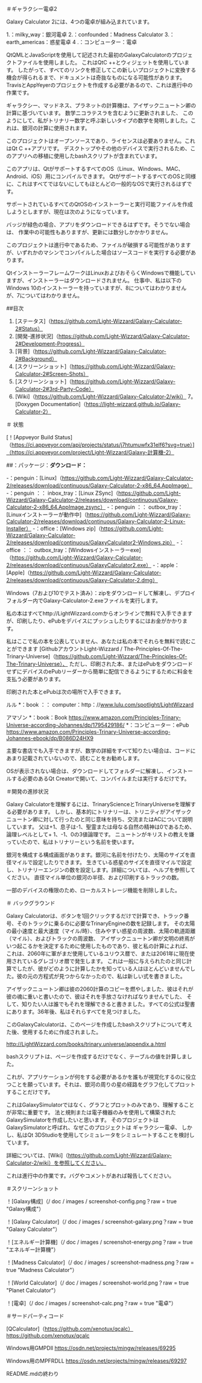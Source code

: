＃ギャラクシー電卓2

Galaxy Calculator 2には、4つの電卓が組み込まれています。

1.：milky_way：銀河電卓
2.：confounded：Madness Calculator
3.：earth_americas：惑星電卓
4 .：コンピューター：電卓

QtQMLとJavaScriptを使用して記述された最初のGalaxyCalculatorのプロジェクトファイルを使用しました。
これはQtC ++とウィジェットを使用しています。
したがって、すべてのリンクを修正してこの新しいプロジェクトに変換する機会が得られるまで、ドキュメントは奇抜なものになる可能性があります。
TravisとAppYeyerのプロジェクトを作成する必要があるので、これは進行中の作業です。

ギャラクシー、マッドネス、プラネットの計算機は、アイザックニュートン卿の計算に基づいています。
数学ニコラテスラを含むように更新されました、
このようにして、私がトリナリー数学と呼ぶ新しいタイプの数学を発明しました。これは、銀河の計算に使用されます。

このプロジェクトはオープンソースであり、ライセンスは必要ありません。これはQt C ++アプリです。
デスクトップやその他のデバイスで実行されるため、このアプリへの移植に使用したbashスクリプトが含まれています。

このアプリは、QtがサポートするすべてのOS（Linux、Windows、MAC、Android、iOS）用にコンパイルできます。
QtがサポートするすべてのOSと同様に、これはすべてではないにしてもほとんどの一般的なOSで実行されるはずです。

サポートされているすべてのQtOSのインストーラーと実行可能ファイルを作成しようとしますが、現在は次のようになっています。

バッジが緑色の場合、アプリをダウンロードできるはずです。そうでない場合は、
作業中の可能性もありますが、更新には数分しかかかりません。

このプロジェクトは進行中であるため、ファイルが破損する可能性がありますが、いずれかのマシンでコンパイルした場合はソースコードを実行する必要があります。

QtインストーラーフレームワークはLinuxおよびおそらくWindowsで機能していますが、インストーラーはダウンロードされません。
仕事中、私は以下のWindows 10のインストーラーを持っていますが、8についてはわかりませんが、7についてはわかりません。

##目次

1. [ステータス]（https://github.com/Light-Wizzard/Galaxy-Calculator-2#Status）
2. [開発-進捗状況]（https://github.com/Light-Wizzard/Galaxy-Calculator-2#Development-Progress）
3. [背景]（https://github.com/Light-Wizzard/Galaxy-Calculator-2#Background）
4. [スクリーンショット]（https://github.com/Light-Wizzard/Galaxy-Calculator-2#Screen-Shots）
5. [スクリーンショット]（https://github.com/Light-Wizzard/Galaxy-Calculator-2#3rd-Party-Code）
6. [Wiki]（https://github.com/Light-Wizzard/Galaxy-Calculator-2/wiki）
7。 [Doxygen Documentation]（https://light-wizzard.github.io/Galaxy-Calculator-2）

＃ 状態

[！[Appveyor Build Status]（https://ci.appveyor.com/api/projects/status/j7htumuwfx31elf6?svg=true）]（https://ci.appveyor.com/project/Light-Wizzard/Galaxy-計算機-2）

##：パッケージ：**ダウンロード：**

 -：penguin：[Linux]（https://github.com/Light-Wizzard/Galaxy-Calculator-2/releases/download/continuous/Galaxy-Calculator-2-x86_64.AppImage）
 -：penguin ：： inbox_tray：[Linux ZSync]（https://github.com/Light-Wizzard/Galaxy-Calculator-2/releases/download/continuous/Galaxy-Calculator-2-x86_64.AppImage.zsync）
 -：penguin ：： outbox_tray：[Linuxインストーラーが動作中]（https://github.com/Light-Wizzard/Galaxy-Calculator-2/releases/download/continuous/Galaxy-Calculator-2-Linux-Installer）
 -：office：[Windows zip]（https://github.com/Light-Wizzard/Galaxy-Calculator-2/releases/download/continuous/GalaxyCalculator2-Windows.zip）
 -：office ：： outbox_tray：[Windowsインストーラーexe]（https://github.com/Light-Wizzard/Galaxy-Calculator-2/releases/download/continuous/GalaxyCalculator2.exe）
 -：apple：[Apple]（https://github.com/Light-Wizzard/Galaxy-Calculator-2/releases/download/continuous/Galaxy-Calculator-2.dmg）

Windows（7および10でテスト済み）：zipをダウンロードして解凍し、デプロイフォルダー内でGalaxy-Calculator-2.exeファイルを実行します。

私の本はすべてhttp://LightWizzard.comからオンラインで無料で入手できますが、印刷したり、ePubをデバイスにプッシュしたりするにはお金がかかります。

私はここで私の本を公表していません、あなたは私の本でそれらを無料で読むことができます
[GithubアカウントLight-Wizzard / The-Principles-Of-The-Trinary-Universe]（https://github.com/Light-Wizzard/The-Principles-Of-The-Trinary-Universe）、
ただし、印刷された本、またはePubをダウンロードせずにデバイスのePubリーダーから簡単に配信できるようにするために料金を支払う必要があります。

印刷された本とePubは次の場所で入手できます。

ルル
*：book ：： computer：http：//www.lulu.com/spotlight/LightWizzard

アマゾン
*：book：Book https://www.amazon.com/Principles-Trinary-Universe-according-Johannes/dp/1795429186/
*：コンピューター：ePub https://www.amazon.com/Principles-Trinary-Universe-according-Johannes-ebook/dp/B086D24HX9

主要な書店でも入手できますが、数学の詳細をすべて知りたい場合は、コードにあまり記載されていないので、読むことをお勧めします。

OSが表示されない場合は、ダウンロードしてフォルダーに解凍し、インストールする必要のあるQt Creatorで開いて、コンパイルまたは実行するだけです。

＃開発の進捗状況

Galaxy Calculatorを理解するには、TrinaryScienceとTrinaryUniverseを理解する必要があります。
しかし、基本的にトリナリーは、トリニティがアイザックニュートン卿に対して行ったのと同じ意味を持ち、交流またはACについて説明しています。
父は+1、息子は-1、聖霊または母なる自然の精神は0であるため、論理レベルとして+ 1、-1、0の3値論理です。
ニュートンがキリストの教えを嫌っていたので、私はトリナリーという名前を使います。

銀河を構成する構成画面があります。銀河に名前を付けたり、太陽のサイズを直径マイルで設定したりできます。
生きている惑星のサイズを直径マイルで設定し、トリナリーエンジンの数を設定します。詳細については、ヘルプを参照してください。
直径マイル単位の銀河の半径、および印刷するトラックの数。

一部のデバイスの権限のため、ローカルストレージ機能を削除しました。

＃ バックグラウンド

Galaxy Calculatorは、ボタンを1回クリックするだけで計算でき、トラック番号、そのトラックに乗るのに必要なTrinaryEngineの数を記録します。
その太陽の最小速度と最大速度（マイル/時）、住みやすい惑星の周波数、太陽の軌道距離（マイル）、およびトラックの周波数、
アイザックニュートン卿が文明の終焉がいつ起こるかを決定するために使用したものであり、彼と私の計算によれば、
これは、2060年に軍がまだ使用しているユリウス暦で、または2061年に現在使用されているグレゴリオ暦で発生します。
これは一般に与えられたのと同じ計算でしたが、彼がどのように計算したかを知っている人はほとんどいませんでした。彼の元の方程式が見つからなかったので、私は新しい式を書きました。

アイザックニュートン卿は彼の2060計算のコピーを燃やしました、彼はそれが彼の魂に重いと書いたので、彼はそれを手放さなければなりませんでした、
そして、知りたい人は誰でもそれを理解できると書きました。すべての公式は聖書にあります。36年後、私はそれらすべてを見つけました。

このGalaxyCalculatorは、このページを作成したbashスクリプトについて考えた後、使用するために作成されました。

http://LightWizzard.com/books/trinary.universe/appendix.a.html

bashスクリプトは、ページを作成するだけでなく、テーブルの値を計算しました。

これが、アプリケーションが何をする必要があるかを誰もが視覚化するのに役立つことを願っています。それは、銀河の周りの星の経路をグラフ化してプロットすることだけです。

これはGalaxySimulatorではなく、グラフとプロットのみであり、理解することが非常に重要です。
法と規則または電子機器のみを使用して構築されたGalaxySimulatorを作成したいと思います。
そのプロジェクトはGalaxySimulatorと呼ばれ、なぜこのプロジェクトは ギャラクシー電卓、
しかし、私はQt 3DStudioを使用してシミュレータをシミュレートすることを検討しています。

詳細については、[Wiki]（https://github.com/Light-Wizzard/Galaxy-Calculator-2/wiki）を参照してください。

これは進行中の作業です。バグやコメントがあれば報告してください。

＃スクリーンショット

！[Galaxy構成]（/ doc / images / screenshot-config.png？raw = true "Galaxy構成"）

！[Galaxy Calculator]（/ doc / images / screenshot-galaxy.png？raw = true "Galaxy Calculator"）

！[エネルギー計算機]（/ doc / images / screenshot-energy.png？raw = true "エネルギー計算機"）

！[Madness Calculator]（/ doc / images / screenshot-madness.png？raw = true "Madness Calculator"）

！[World Calculator]（/ doc / images / screenshot-world.png？raw = true "Planet Calculator"）

！[電卓]（/ doc / images / screenshot-calc.png？raw = true "電卓"）


＃サードパーティコード

[QCalculator]（https://github.com/xenotux/qcalc）
https://github.com/xenotux/qcalc

Windows用GMPDll
https://osdn.net/projects/mingw/releases/69295

Windows用のMPFRDLL
https://osdn.net/projects/mingw/releases/69297


README.mdの終わり